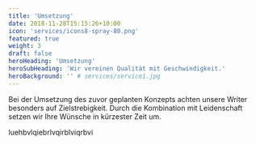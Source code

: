 ```yaml
---
title: 'Umsetzung'
date: 2018-11-28T15:15:26+10:00
icon: 'services/icons8-spray-80.png'
featured: true
weight: 3
draft: false
heroHeading: 'Umsetzung'
heroSubHeading: 'Wir vereinen Qualität mit Geschwindigkeit.'
heroBackground: '' # services/service1.jpg
---
```


Bei der Umsetzung des zuvor geplanten Konzepts achten unsere Writer besonders auf Zielstrebigkeit. Durch die Kombination mit Leidenschaft setzen wir Ihre Wünsche in kürzester Zeit um.


luehbvlqiebrlvqirblviqrbvi


